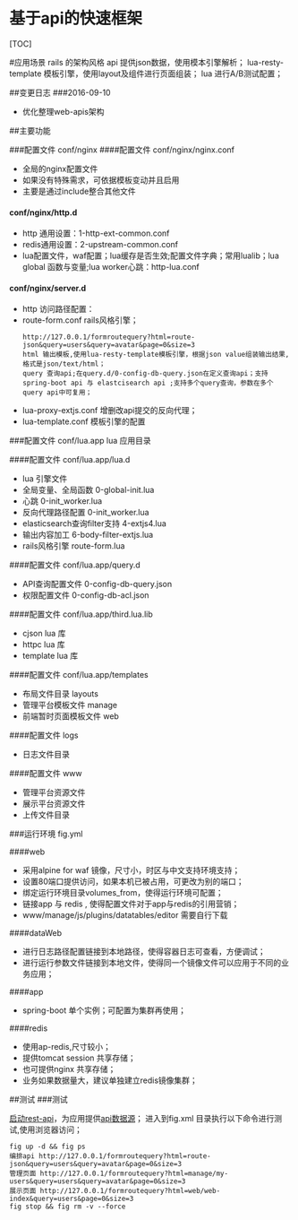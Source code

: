 基于api的快速框架
=========================


[TOC]

#应用场景
rails 的架构风格
api 提供json数据，使用模本引擎解析；
lua-resty-template 模板引擎，使用layout及组件进行页面组装；
lua 进行A/B测试配置；


##变更日志
###2016-09-10
*   优化整理web-apis架构


##主要功能


###配置文件 conf/nginx
####配置文件 conf/nginx/nginx.conf
-   全局的nginx配置文件
-   如果没有特殊需求，可依据模板变动并且启用
-   主要是通过include整合其他文件

#### conf/nginx/http.d
-   http 通用设置：1-http-ext-common.conf
-   redis通用设置：2-upstream-common.conf
-   lua配置文件，waf配置；lua缓存是否生效;配置文件字典；常用lualib；lua global 函数与变量;lua worker心跳：http-lua.conf

#### conf/nginx/server.d
-   http 访问路径配置：
-   route-form.conf rails风格引擎；
    ```
    http://127.0.0.1/formroutequery?html=route-json&query=users&query=avatar&page=0&size=3
    html 输出模板,使用lua-resty-template模板引擎，根据json value组装输出结果,格式是json/text/html；
    query 查询api;在query.d/0-config-db-query.json在定义查询api；支持spring-boot api 与 elastcisearch api ;支持多个query查询，参数在多个query api中可复用；
    
    ```
-   lua-proxy-extjs.conf  增删改api提交的反向代理；
-   lua-template.conf 模板引擎的配置

###配置文件 conf/lua.app
lua 应用目录

####配置文件 conf/lua.app/lua.d
-   lua 引擎文件
-   全局变量、全局函数 0-global-init.lua
-   心跳  0-init_worker.lua
-   反向代理路径配置 0-init_worker.lua
-   elasticsearch查询filter支持 4-extjs4.lua
-   输出内容加工 6-body-filter-extjs.lua
-   rails风格引擎 route-form.lua

####配置文件 conf/lua.app/query.d
-   API查询配置文件 0-config-db-query.json
-   权限配置文件  0-config-db-acl.json

####配置文件 conf/lua.app/third.lua.lib
-   cjson lua 库
-   httpc   lua 库
-   template lua 库

####配置文件 conf/lua.app/templates
-   布局文件目录 layouts
-   管理平台模板文件 manage
-   前端暂时页面模板文件 web

####配置文件 logs
-   日志文件目录

####配置文件 www
-   管理平台资源文件
-   展示平台资源文件
-   上传文件目录


###运行环境 fig.yml

####web
-   采用alpine for waf 镜像，尺寸小，时区与中文支持环境支持；
-   设置80端口提供访问，如果本机已被占用，可更改为别的端口；
-   绑定运行环境目录volumes_from，使得运行环境可配置；
-   链接app 与 redis , 使得配置文件对于app与redis的引用营销；
-   www/manage/js/plugins/datatables/editor 需要自行下载

####dataWeb
-   进行日志路径配置链接到本地路径，使得容器日志可查看，方便调试；
-   进行运行参数文件链接到本地文件，使得同一个镜像文件可以应用于不同的业务应用；

####app
-   spring-boot 单个实例；可配置为集群再使用；

####redis
-   使用ap-redis,尺寸较小；
-   提供tomcat session 共享存储；
-   也可提供nginx 共享存储；
-   业务如果数据量大，建议单独建立redis镜像集群；



##测试
###测试

[启动rest-api]((https://github.com/supermy/rest-api))，为应用提供[api数据源](http://127.0.0.1:9006/form/rest/user)；
进入到fig.xml 目录执行以下命令进行测试,使用浏览器访问；

    fig up -d && fig ps
    编排api http://127.0.0.1/formroutequery?html=route-json&query=users&query=avatar&page=0&size=3
    管理页面 http://127.0.0.1/formroutequery?html=manage/my-users&query=users&query=avatar&page=0&size=3
    展示页面 http://127.0.0.1/formroutequery?html=web/web-index&query=users&page=0&size=3
    fig stop && fig rm -v --force
    